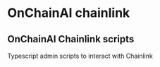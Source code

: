 # OnChainAI chainlink

## OnChainAI Chainlink scripts

Typescript admin scripts to interact with Chainlink

